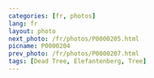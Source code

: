 ```yaml
---
categories: [fr, photos]
lang: fr
layout: photo
next_photo: /fr/photos/P0000205.html
picname: P0000204
prev_photo: /fr/photos/P0000207.html
tags: [Dead Tree, Elefantenberg, Tree]
---
```

